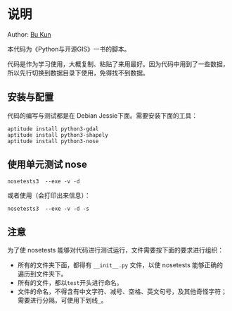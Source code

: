 # 说明

Author: [Bu Kun](http://www.osgeo.cn)

本代码为《Python与开源GIS》一书的脚本。

代码是作为学习使用，大概复制、粘贴了来用最好。因为代码中用到了一些数据，
所以先行切换到数据目录下使用，免得找不到数据。

## 安装与配置

代码的编写与测试都是在 Debian Jessie下面。需要安装下面的工具：

    aptitude install python3-gdal
    aptitude install python3-shapely
    aptitude install python3-nose


## 使用单元测试 nose


    nosetests3  --exe -v -d

或者使用（会打印出来信息）： 

    nosetests3  --exe -v -d -s

## 注意
为了使 nosetests 能够对代码进行测试运行，文件需要按下面的要求进行组织：

* 所有的文件夹下面，都得有 `__init__.py` 文件，以使 nosetests 能够正确的遍历到文件夹下。
* 所有的文件，都以`test`开头进行命名。
* 文件的命名，不得含有中文字符、减号、空格、英文句号，及其他奇怪字符；需要进行分隔，可使用下划线`_`。
